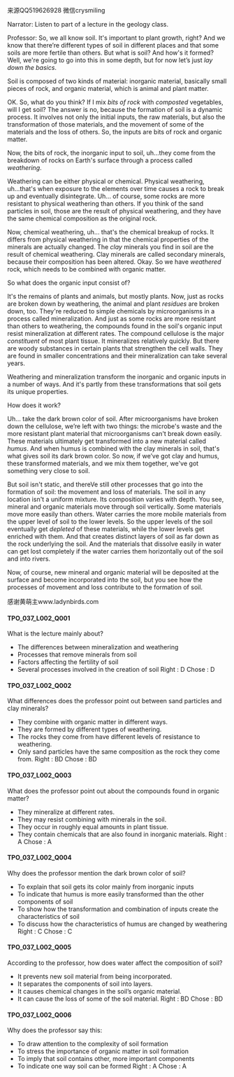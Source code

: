 来源QQ519626928 微信crysmiling

Narrator:
Listen to part of a lecture in the geology class.

Professor:
So, we all know soil. It's important to plant growth, right? And we know that there’re different types of soil in different places and that some soils are more fertile than others. But what is soil? And how's it formed? Well, we're going to go into this in some depth, but for now let’s just *lay down the basics*.

Soil is composed of two kinds of material: inorganic material, basically small pieces of rock, and organic material, which is animal and plant matter.

OK. So, what do you think? If I mix *bits of rock* with *composted* vegetables, will I get soil? The answer is no, because the formation of soil is a dynamic process. It involves not only the initial inputs, the raw materials, but also the transformation of those materials, and the movement of some of the materials and the loss of others. So, the inputs are bits of rock and organic matter.

Now, the bits of rock, the inorganic input to soil, uh...they come from the breakdown of rocks on Earth's surface through a process called *weathering*.

Weathering can be either physical or chemical. Physical weathering, uh...that's when exposure to the elements over time causes a rock to break up and eventually disintegrate. Uh... of course, some rocks are more resistant to physical weathering than others. If you think of the sand particles in soil, those are the result of physical weathering, and they have the same chemical composition as the original rock.

Now, chemical weathering, uh... that's the chemical breakup of rocks. It differs from physical weathering in that the chemical properties of the minerals are actually changed. The *clay* minerals you find in soil are the result of chemical weathering. Clay minerals are called secondary minerals, because their composition has been altered.
Okay. So we have *weathered* rock, which needs to be combined with organic matter.

So what does the organic input consist of?

It's the remains of plants and animals, but mostly plants. Now, just as rocks are broken down by weathering, the animal and plant *residues* are broken down, too. They're reduced to simple chemicals by microorganisms in a process called mineralization. And just as some rocks are more resistant than others to weathering, the compounds found in the soil's organic input resist mineralization at different rates. The compound cellulose is the major *constituent* of most plant tissue. It mineralizes relatively quickly. But there are woody substances in certain plants that strengthen the cell walls. They are found in smaller concentrations and their mineralization can take several years.

Weathering and mineralization transform the inorganic and organic inputs in a number of ways. And it's partly from these transformations that soil gets its unique properties.

How does it work?

Uh... take the dark brown color of soil. After microorganisms have broken down the cellulose, we’re left with two things: the microbe's waste and the more resistant plant material that microorganisms can't break down easily. These materials ultimately get transformed into a new material called *humus*. And when humus is combined with the clay minerals in soil, that's what gives soil its dark brown color. So now, if we’ve got clay and humus, these transformed materials, and we mix them together, we've got something very close to soil. 

But soil isn't static, and thereVe still other processes that go into the formation of soil: the movement and loss of materials. The soil in any location isn't a uniform mixture. Its composition varies with depth. You see, mineral and organic materials move through soil vertically. Some materials move more easily than others. Water carries the more mobile materials from the upper level of soil to the lower levels. So the upper levels of the soil eventually get *depleted* of these materials, while the lower levels get enriched with them. And that creates distinct layers of soil as far down as the rock underlying the soil. And the materials that dissolve easily in water can get lost completely if the water carries them horizontally out of the soil and into rivers.

Now, of course, new mineral and organic material will be deposited at the surface and become incorporated into the soil, but you see how the processes of movement and loss contribute to the formation of soil.

感谢黄萌主www.ladynbirds.com

#### TPO_037_L002_Q001
What is the lecture mainly about?
- The differences between mineralization and weathering
- Processes that remove minerals from soil
- Factors affecting the fertility of soil
- Several processes involved in the creation of soil
Right : D	Chose : D


#### TPO_037_L002_Q002
What differences does the professor point out between sand particles and clay minerals?
- They combine with organic matter in different ways.
- They are formed by different types of weathering.
- The rocks they come from have different levels of resistance to weathering.
- Only sand particles have the same composition as the rock they come from.
Right : BD	Chose :  BD


#### TPO_037_L002_Q003
What does the professor point out about the compounds found in organic matter?
- They mineralize at different rates.
- They may resist combining with minerals in the soil.
- They occur in roughly equal amounts in plant tissue.
- They contain chemicals that are also found in inorganic materials.
Right : A	Chose : A


#### TPO_037_L002_Q004
Why does the professor mention the dark brown color of soil?
- To explain that soil gets its color mainly from inorganic inputs
- To indicate that humus is more easily transformed than the other components of soil
- To show how the transformation and combination of inputs create the characteristics of soil
- To discuss how the characteristics of humus are changed by weathering
Right : C	Chose : C


#### TPO_037_L002_Q005
According to the professor, how does water affect the composition of soil?
- It prevents new soil material from being incorporated.
- It separates the components of soil into layers.
- It causes chemical changes in the soil’s organic material.
- It can cause the loss of some of the soil material.
Right : BD	Chose :  BD


#### TPO_037_L002_Q006
Why does the professor say this:
- To draw attention to the complexity of soil formation
- To stress the importance of organic matter in soil formation
- To imply that soil contains other, more important components
- To indicate one way soil can be formed
Right : A	Chose : A
